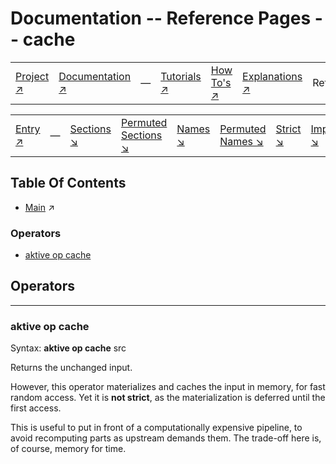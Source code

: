 # Documentation -- Reference Pages -- cache

||||||||
|---|---|---|---|---|---|---|
|[Project ↗](../../README.md)|[Documentation ↗](../index.md)|&mdash;|[Tutorials ↗](../tutorials.md)|[How To's ↗](../howtos.md)|[Explanations ↗](../explanations.md)|References|

|||||||||
|---|---|---|---|---|---|---|---|
|[Entry ↗](index.md)|&mdash;|[Sections ↘](bysection.md)|[Permuted Sections ↘](bypsection.md)|[Names ↘](byname.md)|[Permuted Names ↘](bypname.md)|[Strict ↘](strict.md)|[Implementations ↘](bylang.md)|

## Table Of Contents

  - [Main](index.md) ↗


### Operators

 - [aktive op cache](#op_cache)

## Operators

---
### <a name='op_cache'></a> aktive op cache

Syntax: __aktive op cache__ src

Returns the unchanged input.

However, this operator materializes and caches the input in memory, for fast random access. Yet it is __not strict__, as the materialization is deferred until the first access.

This is useful to put in front of a computationally expensive pipeline, to avoid recomputing parts as upstream demands them. The trade-off here is, of course, memory for time.


